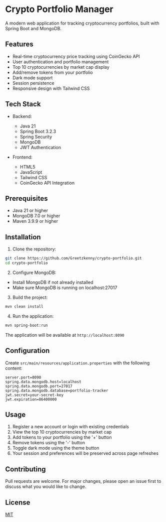 # Crypto Portfolio Manager

A modern web application for tracking cryptocurrency portfolios, built with Spring Boot and MongoDB.

## Features

- Real-time cryptocurrency price tracking using CoinGecko API
- User authentication and portfolio management
- Top 10 cryptocurrencies by market cap display
- Add/remove tokens from your portfolio
- Dark mode support
- Session persistence
- Responsive design with Tailwind CSS

## Tech Stack

- Backend:
  - Java 21
  - Spring Boot 3.2.3
  - Spring Security
  - MongoDB
  - JWT Authentication

- Frontend:
  - HTML5
  - JavaScript
  - Tailwind CSS
  - CoinGecko API Integration

## Prerequisites

- Java 21 or higher
- MongoDB 7.0 or higher
- Maven 3.9.9 or higher

## Installation

1. Clone the repository:
```bash
git clone https://github.com/Greetzkenny/crypto-portfolio.git
cd crypto-portfolio
```

2. Configure MongoDB:
- Install MongoDB if not already installed
- Make sure MongoDB is running on localhost:27017

3. Build the project:
```bash
mvn clean install
```

4. Run the application:
```bash
mvn spring-boot:run
```

The application will be available at `http://localhost:8090`

## Configuration

Create `src/main/resources/application.properties` with the following content:
```properties
server.port=8090
spring.data.mongodb.host=localhost
spring.data.mongodb.port=27017
spring.data.mongodb.database=portfolio-tracker
jwt.secret=your-secret-key
jwt.expiration=86400000
```

## Usage

1. Register a new account or login with existing credentials
2. View the top 10 cryptocurrencies by market cap
3. Add tokens to your portfolio using the '+' button
4. Remove tokens using the '-' button
5. Toggle dark mode using the theme button
6. Your session and preferences will be preserved across page refreshes

## Contributing

Pull requests are welcome. For major changes, please open an issue first to discuss what you would like to change.

## License

[MIT](https://choosealicense.com/licenses/mit/) 